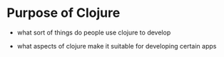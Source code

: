 # Purpose of Clojure 

* what sort of things do people use clojure to develop 

* what aspects of clojure make it suitable for developing certain apps 





